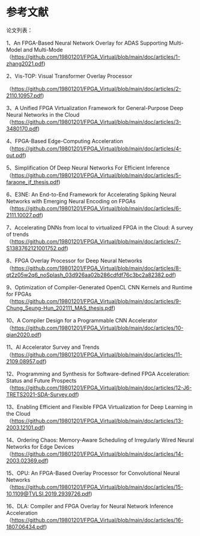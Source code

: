  #  参考文献
 论文列表：

1、An FPGA-Based Neural Network Overlay for ADAS Supporting Multi-Model and Multi-Mode
（https://github.com/19801201/FPGA_Virtual/blob/main/doc/articles/1-zhang2021.pdf)

2、Vis-TOP: Visual Transformer Overlay Processor

（https://github.com/19801201/FPGA_Virtual/blob/main/doc/articles/2-2110.10957.pdf)
 
 
3、A Unified FPGA Virtualization Framework for General-Purpose Deep Neural Networks in the Cloud
（https://github.com/19801201/FPGA_Virtual/blob/main/doc/articles/3-3480170.pdf)

4、FPGA-Based Edge-Computing Acceleration
（https://github.com/19801201/FPGA_Virtual/blob/main/doc/articles/4-out.pdf)
   
5、Simplification Of Deep Neural Networks For Efficient Inference
 （https://github.com/19801201/FPGA_Virtual/blob/main/doc/articles/5-faraone_jf_thesis.pdf)
 
6、E3NE: An End-to-End Framework for Accelerating Spiking Neural Networks with Emerging Neural Encoding on FPGAs
（https://github.com/19801201/FPGA_Virtual/blob/main/doc/articles/6-2111.10027.pdf)

7、Accelerating DNNs from local to virtualized FPGA in the Cloud: A survey of trends
（https://github.com/19801201/FPGA_Virtual/blob/main/doc/articles/7-S1383762121001752.pdf)

8、FPGA Overlay Processor for Deep Neural Networks
（https://github.com/19801201/FPGA_Virtual/blob/main/doc/articles/8-qt2z05w2q6_noSplash_03d926aa02b286cdfdf76c3bc2a82382.pdf)

9、Optimization of Compiler-Generated OpenCL CNN Kernels and Runtime for FPGAs
（https://github.com/19801201/FPGA_Virtual/blob/main/doc/articles/9-Chung_Seung-Hun_202111_MAS_thesis.pdf)

10、A Compiler Design for a Programmable CNN Accelerator
（https://github.com/19801201/FPGA_Virtual/blob/main/doc/articles/10-qian2020.pdf)

11、AI Accelerator Survey and Trends
（https://github.com/19801201/FPGA_Virtual/blob/main/doc/articles/11-2109.08957.pdf)

12、Programming and Synthesis for Software-defined FPGA Acceleration: Status and Future Prospects
（https://github.com/19801201/FPGA_Virtual/blob/main/doc/articles/12-J6-TRETS2021-SDA-Survey.pdf)

13、Enabling Efficient and Flexible FPGA Virtualization for Deep Learning in the Cloud
（https://github.com/19801201/FPGA_Virtual/blob/main/doc/articles/13-2003.12101.pdf)

14、Ordering Chaos: Memory-Aware Scheduling of Irregularly Wired Neural Networks for Edge Devices
（https://github.com/19801201/FPGA_Virtual/blob/main/doc/articles/14-2003.02369.pdf)

15、OPU: An FPGA-Based Overlay Processor for Convolutional Neural Networks
（https://github.com/19801201/FPGA_Virtual/blob/main/doc/articles/15-10.1109@TVLSI.2019.2939726.pdf)

16、DLA: Compiler and FPGA Overlay for Neural Network Inference Acceleration
（https://github.com/19801201/FPGA_Virtual/blob/main/doc/articles/16-1807.06434.pdf)

